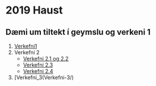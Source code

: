 # 2019 Haust 
## Dæmi um tiltekt í geymslu og verkeni 1

1. [Verkefni1](#)
2. Verkefni 2
   * [Verkefni 2.1 og 2.2](Verkenfi_2/verkefni-21/)
   * [Verkefni 2.3](verkefni-23)
   * [Verkefni 2.4](Verkefni_2/verkefni-24/)
3. [Verkefni_3(Verkefni-3/)
